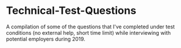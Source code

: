 # Technical-Test-Questions
A compilation of some of the questions that I've completed under test conditions (no external help, short time limit) while interviewing with potential employers during 2019.
